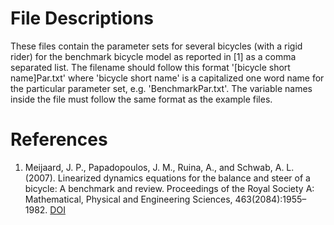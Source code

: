 File Descriptions
=================
These files contain the parameter sets for several bicycles (with a rigid
rider) for the benchmark bicycle model as reported in [1] as a comma separated
list. The filename should follow this format '[bicycle short name]Par.txt'
where 'bicycle short name' is a capitalized one word name for the particular
parameter set, e.g. 'BenchmarkPar.txt'. The variable names inside the file must
follow the same format as the example files.

References
==========
1. Meijaard, J. P., Papadopoulos, J. M., Ruina, A., and Schwab, A. L. (2007).
   Linearized dynamics equations for the balance and steer of a bicycle: A
   benchmark and review. Proceedings of the Royal Society A: Mathematical,
   Physical and Engineering Sciences, 463(2084):1955–1982.
   [DOI](http://dx.doi.org/10.1098/rspa.2007.1857)

